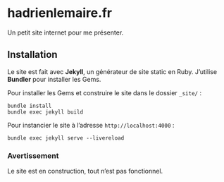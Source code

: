 # hadrienlemaire.fr

Un petit site internet pour me présenter.

## Installation

Le site est fait avec **Jekyll**, un générateur de site static en Ruby. J’utilise **Bundler** pour installer les Gems.

Pour installer les Gems et construire le site dans le dossier `_site/` :
```
bundle install
bundle exec jekyll build
```

Pour instancier le site à l’adresse `http://localhost:4000` :
```
bundle exec jekyll serve --livereload
```

### Avertissement
Le site est en construction, tout n’est pas fonctionnel.

